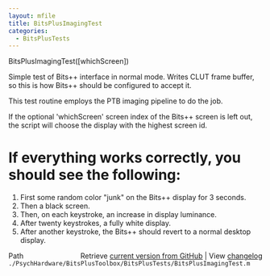 ```yaml
---
layout: mfile
title: BitsPlusImagingTest
categories:
  - BitsPlusTests
---
```


BitsPlusImagingTest\(\[whichScreen\]\)

Simple test of Bits\+\+ interface in normal mode.  Writes CLUT
frame buffer, so this is how Bits\+\+ should be configured to
accept it.

This test routine employs the PTB imaging pipeline to do the
job.

If the optional 'whichScreen' screen index of the Bits\+\+ screen is left
out, the script will choose the display with the highest screen id.

# If everything works correctly, you should see the following:

1. First some random color "junk" on the Bits\+\+ display for 3 seconds.
2. Then a black screen.
3. Then, on each keystroke, an increase in display luminance.
4. After twenty keystrokes, a fully white display.
5. After another keystroke, the Bits\+\+ should revert to a normal desktop
   display.


<div class="code_header" style="text-align:right;">
  <span style="float:left;">Path&nbsp;&nbsp;</span> <span class="counter">Retrieve <a href=
  "https://raw.github.com/Psychtoolbox-3/Psychtoolbox-3/beta/./PsychHardware/BitsPlusToolbox/BitsPlusTests/BitsPlusImagingTest.m">current version from GitHub</a> | View <a href=
  "https://github.com/Psychtoolbox-3/Psychtoolbox-3/commits/beta/./PsychHardware/BitsPlusToolbox/BitsPlusTests/BitsPlusImagingTest.m">changelog</a></span>
</div>
<div class="code">
  <code>./PsychHardware/BitsPlusToolbox/BitsPlusTests/BitsPlusImagingTest.m</code>
</div>
